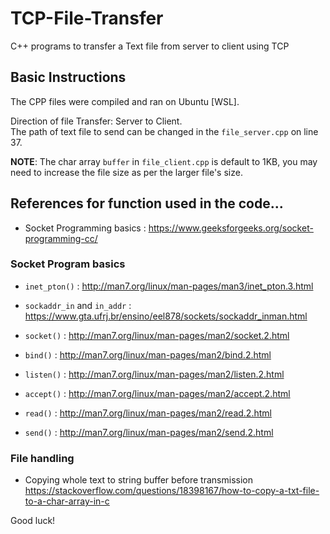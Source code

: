 # TCP-File-Transfer
C++ programs to transfer a Text file from server to client using TCP

## Basic Instructions
The CPP files were compiled and ran on Ubuntu [WSL].  

Direction of file Transfer: Server to Client.  
The path of text file to send can be changed in the `file_server.cpp` on line 37.  
  
**NOTE**: The char array `buffer` in `file_client.cpp` is default to 1KB, you may need to increase the file size as per the larger file's size.  

## References for function used in the code...
- Socket Programming basics : https://www.geeksforgeeks.org/socket-programming-cc/

### Socket Program basics
- `inet_pton()` : http://man7.org/linux/man-pages/man3/inet_pton.3.html  
  
- `sockaddr_in` and `in_addr` : https://www.gta.ufrj.br/ensino/eel878/sockets/sockaddr_inman.html  
- `socket()` : http://man7.org/linux/man-pages/man2/socket.2.html  
- `bind()` : http://man7.org/linux/man-pages/man2/bind.2.html  
- `listen()` : http://man7.org/linux/man-pages/man2/listen.2.html  
- `accept()` : http://man7.org/linux/man-pages/man2/accept.2.html  
  
- `read()` : http://man7.org/linux/man-pages/man2/read.2.html  
- `send()` : http://man7.org/linux/man-pages/man2/send.2.html  

### File handling
- Copying whole text to string buffer before transmission  
https://stackoverflow.com/questions/18398167/how-to-copy-a-txt-file-to-a-char-array-in-c


Good luck!
